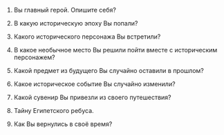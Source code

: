 1. Вы главный герой. Опишите себя?

2. В какую историческую эпоху Вы попали?

3. Какого исторического персонажа Вы встретили?

4. В какое необычное место Вы решили пойти вместе с историческим персонажем?

5. Какой предмет из будущего Вы случайно оставили в прошлом?

6. Какое историческое событие Вы случайно изменили?

7. Какой сувенир Вы привезли из своего путешествия?

8. Тайну Египетского ребуса.

9. Как Вы вернулись в своё время?
